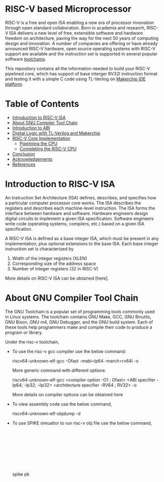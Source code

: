 # RISC-V based Microprocessor
RISC-V is a free and open ISA enabling a new era of processor innovation through open standard collaboration. Born in academia and research, RISC-V ISA delivers a new level of free, extensible software and hardware freedom on architecture, paving the way for the next 50 years of computing design and innovation. A number of companies are offering or have already announced RISC-V hardware, open source operating systems with RISC-V support are available and the instruction set is supported in several popular software [toolchains][10].

This repository contains all the information needed to build your RISC-V pipelined core, which has support of base interger RV32I instruction format and testing it with a simple C code using TL-Verilog on [Makerchip IDE platform][9].

[9]:https://www.makerchip.com/
[10]:https://en.wikipedia.org/wiki/Toolchain

# Table of Contents
* [Introduction to RISC-V ISA](#Introduction-to-RISC-V-ISA)
* [About GNU Compiler Tool Chain](#About-GNU-Compiler-Tool-Chain)
* [Introduction to ABI](#Introduction-to-ABI) 
* [Digital Logic with TL-Verilog and Makerchip](#Digital-Logic-with-TL-Verilog-and-Makerchip)
* [RISC-V Core Implementation](#RISC-V-Core-Implementation)
    * [Pipelining the CPU](Pipelining-the-CPU)
    * [Completing the RISC-V CPU](Completing-the-RISC-V-CPU)
* [Conclusion](#Conclusion)
* [Acknowledgements](#Acknowledgements)
* [References](#References)

# Introduction to RISC-V ISA
An Instruction Set Architecture (ISA) defines, describes, and specifies how a particular computer processor core works. The ISA describes the registers and describes each machine-level instruction. The ISA forms the interface between hardware and software. Hardware engineers design digital circuits to implement a given ISA specification. Software engineers write code (operating systems, compilers, etc.) based on a given ISA specification.


A RISC-V ISA is defined as a base integer ISA, which must be present in any implementation, plus optional extensions to the base ISA. Each base integer instruction set is characterized by

1. Width of the integer registers (XLEN)
2. Corresponding size of the address space
3. Number of integer registers (32 in RISC-V)

More details on RISC-V ISA can be obtained [here].
# About GNU Compiler Tool Chain
The GNU Toolchain is a popular set of programming tools commonly used in Linux systems. The toolchain contains GNU Make, GCC, GNU Binutils, GNU Bison, GNU m4, GNU Debugger, and the GNU build system. Each of these tools help programmers make and compile their code to produce a program or library. 

Under the risc-v toolchain,

* To use the risc-v gcc compiler use the below command:

  riscv64-unknown-elf-gcc -Ofast -mabi=lp64 -march=rv64i -o <object filename> <C filename>

  More generic command with different options:

  riscv64-unknown-elf-gcc <compiler option -O1 ; Ofast> <ABI specifier -lp64; -lp32; -ilp32> <architecture specifier -RV64 ; RV32> -o <object filename> <C filename>

  More details on compiler options can be obtained here

* To view assembly code use the below command,

  riscv64-unknown-elf-objdump -d <object filename>

* To use SPIKE simualtor to run risc-v obj file use the below command,

  spike pk <object filename>

  To use SPIKE as debugger

  spike -d pk <object Filename> with degub command as until pc 0 <pc of your choice>

  To install complete risc-v toolchain locally on linux machine,

    * RISC-V GNU Toolchain
    * RISC-V ISA SImulator - Spike
Once done with installation add the PATH to .bashrc file for future use.
# Introduction to ABI 

System programming involves designing and writing computer programs that allow the computer hardware to interface with the programmer and the user, leading to the effective execution of application software on the computer system. In order to achieve systems programming there needs to be an interface which communicates between software and hardware which is where the APPLICATION BINARY INTERFACE comes into play.

Application Binary Interface is an interface that allows application programmers to access hardware resources. RISC-V specification has 32 registers whose width is defined by XLEN which can be 32/64 for RV32/RV64 respectively.The data can be loaded from memory to registers or directly sent, Application programmer can access each of these 32 registers through its ABI name seen below

![alt text here](Images/Unknown.jpeg)

# Digital Logic with TL-Verilog and Makerchip

  * MAKERCHIP
 
   Makerchip is a free online environment for developing high-quality integrated circuits. You can code, compile, simulate, and debug Verilog designs, all from your browser.    Your code, block diagrams, and waveforms are tightly integrated.
   
   * TL-Verilog
         
    Transaction Level Verilog or TL-Verilog is an extension to existing Verilog HDL and a huge step forward in coding HDL languages. TL-Verilog introduces simpler syntaxes       and adds powerful constructs which makes Logic Design fun and easy. (Also can say its a Higher Abstraction to Sys V)

   Features of TL-Verilog making it unique -

  TL-Verilog supports "timing abstraction" or pipelining as a fundamental language construct. Pipelines provide context for sequential logic.
  TL-V eliminates the need to code sequential elements, such as flip-flops, explicitly.
  Logic pipelining can be easily and safely modified to meet cycle-time targets for a particular implementation of a design, even for logic you might not think of as           pipelined. (Easiest way to implement pipeline is acheived in TL-V)
  Generally, high-speed designs are less than half the size in TL-Verilog versus SystemVerilog without any loss in detail! More about it here
  
  DIGITAL DESIGN
  
  Below are a set of images from Makerchip showcasing the TL-V code for Combinational and sequential logic and Simulation Output. Most of the basic circuits examples can be found in Makerchip Tutorials anexhaustive list to get anyone enough information to learn the platform and TL-Verilog.
  
  1. GATES and MUX (AND , OR , NOT etc)
  2. Sequential Calculator which remembers the last result, and uses it for the next calculation.
  
  * Pipilelined logic
  
  Timing abstract powerful feature of TL-Verilog which converts a code into pipeline stages easily. Whole code under |pipe scope with stages defined as @?

Below is snapshot of 2-cycle calculator which clears the output alternatively and output of given inputs are observed at the next cycle.


  
  
  
  
   
# RISC-V Core Implementation
    * Pipelining the CPU
    * Completing the RISC-V CPU

# Conclusion

This project was done as a part of the [RISC-V based MYTH (Microprocessor for You in Thirty Hours)][3] workshop conducted by Kunal Ghosh and Steve Hoover. The current project implements almost the entire RV32I base instruction set. We capable of executing all RISC-V instructions in four cycles with easy pipelining using Transaction-Level Verilog. TL-Verilog not only reduces your code size significantly but allows us to freely declare signals without explicitly declaring them (just like Python does compare to C). In addition, we can generate Verilog/SystemVerilog code from TL-Verilog in Makerchip IDE which using Sandpiper complier. Future work involves modifying the current design to implement support for the remaining operations and also implementation of other standard extensions like M, F and D.

[3]:https://www.vlsisystemdesign.com/riscv-based-myth/
# Acknowledgements
All this wouldn't have been possible without a great set of mentors guiding throughout the workshop, few notable mentions below

* [Kunal Ghosh][1], Co-founder, VSD Corp. Pvt. Ltd.
* [Steve Hoover][2], Founder, Redwood EDA

[1]:https://github.com/kunalg123/ "Kunal Ghosh"
[2]:https://github.com/stevehoover/ "Steve Hoover"

# References
You can follow the below mentioned sites for more information regarding the particular topics.
* [RISC-V][21]
* [Makerchip Platform][22]
* [TL-Verilog][23]
* [Redwood EDA][24]
* [VLSI System Design][25]

[21]:https://riscv.org/
[22]:https://makerchip.com/
[23]:https://www.redwoodeda.com/tl-verilog 
[24]:https://www.redwoodeda.com/
[25]:https://www.vlsisystemdesign.com/
